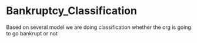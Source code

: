 # Bankruptcy_Classification
Based on several model we are doing classification whether the org is going to go bankrupt or not
